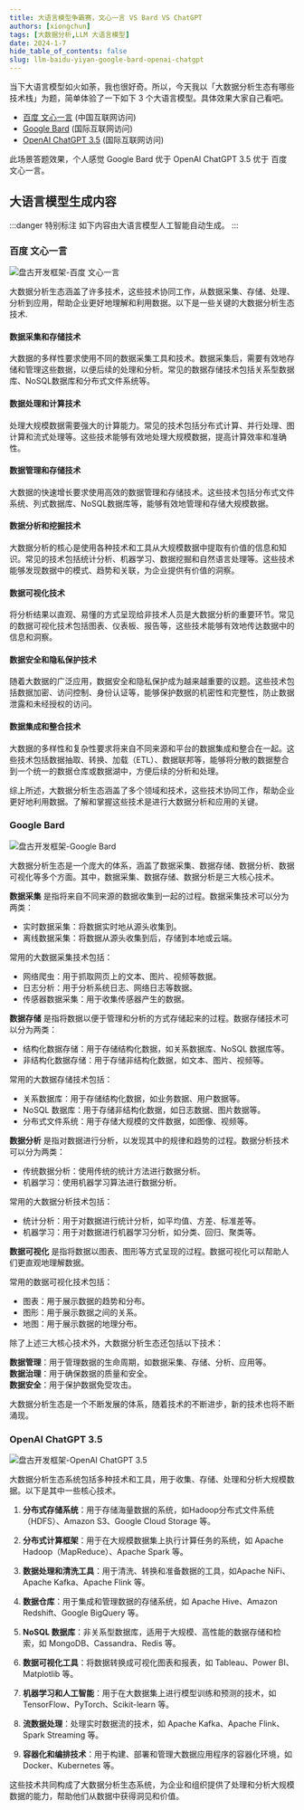 ```yaml
---
title: 大语言模型争霸赛，文心一言 VS Bard VS ChatGPT
authors: [xiongchun]
tags: [大数据分析,LLM 大语言模型]
date: 2024-1-7
hide_table_of_contents: false
slug: llm-baidu-yiyan-google-bard-openai-chatgpt
---
```


当下大语言模型如火如荼，我也很好奇。所以，今天我以「大数据分析生态有哪些技术栈」为题，简单体验了一下如下 3 个大语言模型。具体效果大家自己看吧。

- [百度 文心一言](https://yiyan.baidu.com) (中国互联网访问)
- [Google Bard](https://bard.google.com) (国际互联网访问)
- [OpenAI ChatGPT 3.5](https://chat.openai.com) (国际互联网访问)

此场景答题效果，个人感觉 Google Bard 优于 OpenAI ChatGPT 3.5 优于 百度文心一言。

<!--truncate-->

## 大语言模型生成内容

:::danger 特别标注
如下内容由大语言模型人工智能自动生成。
:::

### 百度 文心一言

![盘古开发框架-百度 文心一言](/resources/doc/56-llm.png)

大数据分析生态涵盖了许多技术，这些技术协同工作，从数据采集、存储、处理、分析到应用，帮助企业更好地理解和利用数据。以下是一些关键的大数据分析生态技术.

#### 数据采集和存储技术

大数据的多样性要求使用不同的数据采集工具和技术。数据采集后，需要有效地存储和管理这些数据，以便后续的处理和分析。常见的数据存储技术包括关系型数据库、NoSQL数据库和分布式文件系统等。  

#### 数据处理和计算技术

处理大规模数据需要强大的计算能力。常见的技术包括分布式计算、并行处理、图计算和流式处理等。这些技术能够有效地处理大规模数据，提高计算效率和准确性。  

#### 数据管理和存储技术

大数据的快速增长要求使用高效的数据管理和存储技术。这些技术包括分布式文件系统、列式数据库、NoSQL数据库等，能够有效地管理和存储大规模数据。 

#### 数据分析和挖掘技术

大数据分析的核心是使用各种技术和工具从大规模数据中提取有价值的信息和知识。常见的技术包括统计分析、机器学习、数据挖掘和自然语言处理等。这些技术能够发现数据中的模式、趋势和关联，为企业提供有价值的洞察。

#### 数据可视化技术

将分析结果以直观、易懂的方式呈现给非技术人员是大数据分析的重要环节。常见的数据可视化技术包括图表、仪表板、报告等，这些技术能够有效地传达数据中的信息和洞察。  

#### 数据安全和隐私保护技术

随着大数据的广泛应用，数据安全和隐私保护成为越来越重要的议题。这些技术包括数据加密、访问控制、身份认证等，能够保护数据的机密性和完整性，防止数据泄露和未经授权的访问。  

#### 数据集成和整合技术

大数据的多样性和复杂性要求将来自不同来源和平台的数据集成和整合在一起。这些技术包括数据抽取、转换、加载（ETL）、数据联邦等，能够将分散的数据整合到一个统一的数据仓库或数据湖中，方便后续的分析和处理。  

综上所述，大数据分析生态涵盖了多个领域和技术，这些技术协同工作，帮助企业更好地利用数据。了解和掌握这些技术是进行大数据分析和应用的关键。

### Google Bard

![盘古开发框架-Google Bard](/resources/doc/57-llm.png)

大数据分析生态是一个庞大的体系，涵盖了数据采集、数据存储、数据分析、数据可视化等多个方面。其中，数据采集、数据存储、数据分析是三大核心技术。

**数据采集** 是指将来自不同来源的数据收集到一起的过程。数据采集技术可以分为两类：

- 实时数据采集：将数据实时地从源头收集到。
- 离线数据采集：将数据从源头收集到后，存储到本地或云端。

常用的大数据采集技术包括：

- 网络爬虫：用于抓取网页上的文本、图片、视频等数据。
- 日志分析：用于分析系统日志、网络日志等数据。
- 传感器数据采集：用于收集传感器产生的数据。

**数据存储** 是指将数据以便于管理和分析的方式存储起来的过程。数据存储技术可以分为两类：

- 结构化数据存储：用于存储结构化数据，如关系数据库、NoSQL 数据库等。
- 非结构化数据存储：用于存储非结构化数据，如文本、图片、视频等。

常用的大数据存储技术包括：

- 关系数据库：用于存储结构化数据，如业务数据、用户数据等。  
- NoSQL 数据库：用于存储非结构化数据，如日志数据、图片数据等。
- 分布式文件系统：用于存储大规模的文件数据，如图像、视频等。

**数据分析** 是指对数据进行分析，以发现其中的规律和趋势的过程。数据分析技术可以分为两类：

- 传统数据分析：使用传统的统计方法进行数据分析。
- 机器学习：使用机器学习算法进行数据分析。

常用的大数据分析技术包括：

- 统计分析：用于对数据进行统计分析，如平均值、方差、标准差等。
- 机器学习：用于对数据进行机器学习分析，如分类、回归、聚类等。

**数据可视化** 是指将数据以图表、图形等方式呈现的过程。数据可视化可以帮助人们更直观地理解数据。

常用的数据可视化技术包括：

- 图表：用于展示数据的趋势和分布。
- 图形：用于展示数据之间的关系。
- 地图：用于展示数据的地理分布。

除了上述三大核心技术外，大数据分析生态还包括以下技术：

**数据管理**：用于管理数据的生命周期，如数据采集、存储、分析、应用等。  
**数据治理**：用于确保数据的质量和安全。  
**数据安全**：用于保护数据免受攻击。  

大数据分析生态是一个不断发展的体系，随着技术的不断进步，新的技术也将不断涌现。

### OpenAI ChatGPT 3.5

![盘古开发框架-OpenAI ChatGPT 3.5](/resources/doc/58-llm.png)

大数据分析生态系统包括多种技术和工具，用于收集、存储、处理和分析大规模数据。以下是其中一些核心技术。

1. **分布式存储系统**：用于存储海量数据的系统，如Hadoop分布式文件系统（HDFS）、Amazon S3、Google Cloud Storage 等。

2. **分布式计算框架**：用于在大规模数据集上执行计算任务的系统，如 Apache Hadoop（MapReduce）、Apache Spark 等。

3. **数据处理和清洗工具**：用于清洗、转换和准备数据的工具，如Apache NiFi、Apache Kafka、Apache Flink 等。

4. **数据仓库**：用于集成和管理数据的存储系统，如 Apache Hive、Amazon Redshift、Google BigQuery 等。

5. **NoSQL 数据库**：非关系型数据库，适用于大规模、高性能的数据存储和检索，如 MongoDB、Cassandra、Redis 等。

6. **数据可视化工具**：将数据转换成可视化图表和报表，如 Tableau、Power BI、Matplotlib 等。

7. **机器学习和人工智能**：用于在大数据集上进行模型训练和预测的技术，如 TensorFlow、PyTorch、Scikit-learn 等。

8. **流数据处理**：处理实时数据流的技术，如 Apache Kafka、Apache Flink、Spark Streaming 等。

9. **容器化和编排技术**：用于构建、部署和管理大数据应用程序的容器化环境，如 Docker、Kubernetes 等。

这些技术共同构成了大数据分析生态系统，为企业和组织提供了处理和分析大规模数据的能力，帮助他们从数据中获得洞见和价值。